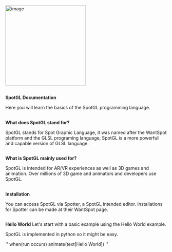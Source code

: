 <img width="250" alt="image" src="https://github.com/Weno-Inc/SpotGL/assets/170777576/75cc1682-24dc-4cde-a106-f2687cd534c4">

## 
**SpotGL Documentation**

Here you will learn the basics of the SpotGL programming language.

## 
**What does SpotGL stand for?**

SpotGL stands for Spot Graphic Language, it was named after the WantSpot platform and the GLSL programing language, SpotGL is a more powerfull and capable version of GLSL language.

## 
**What is SpotGL mainly used for?**

SpotGL is intended for AR/VR experiences as well as 3D games and animation. Over millions of 3D game and animators and developers use SpotGL.

##
**Installation**

You can access SpotGL via Spotter, a SpotGL intended editor. Installations for Spotter can be made at their WantSpot page.

##
**Hello World**
Let's start with a basic example using the Hello World example.

SpotGL is implemented in python so it might be easy.

''
when(run occurs)
animate(text[Hello World])
''
